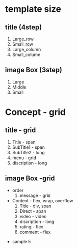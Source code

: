 # template size

## title (4step)

1. Large_row
2. Small_row
3. Large_column
4. Small_column

## image Box (3step)

1. Large
2. Middle
3. Small

# Concept - grid

## title - grid

1. Title - span
2. SubTitle1 - span
3. SubTitle2 - long
4. menu - grid
5. discription - long

## image Box -grid

- order
  1. message - grid
- Content - flex, wrap, overflow
  1. Title - div, span
  2. Direct - span
  3. video - video
  4. discription - long
  5. rating - flex
  6. comment - flex

* sample 5
